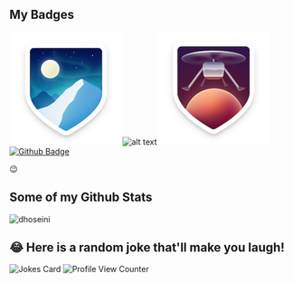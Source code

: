 ## My Badges
![alt text](https://raw.githubusercontent.com/Schweinepriester/github-profile-achievements/main/images/badge-arctic-code-vault-small.png)![alt text](https://raw.githubusercontent.com/Schweinepriester/github-profile-achievements/main/images/badge-sponsors-small.png)![alt text](https://raw.githubusercontent.com/Schweinepriester/github-profile-achievements/main/images/badge-mars-2020-small.png)
[![Github Badge](https://img.shields.io/badge/-dhoseini-grey?style=flat&logo=github&logoColor=white&link=https://github.com/dhoseini/)](https://www.github.com/dhoseini/) <p align='left'> 😉</p>
## Some of my Github Stats
<p align=left> <img src=https://komarev.com/ghpvc/?username=github alt=dhoseini /> </p>

## 😂 Here is a random joke that'll make you laugh!
![Jokes Card](https://readme-jokes.vercel.app/api)
![Profile View Counter](https://komarev.com/ghpvc/?username=auslie)
